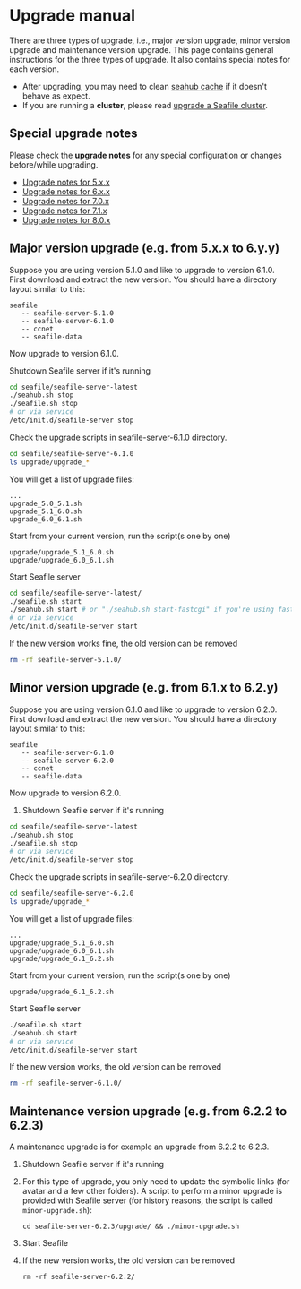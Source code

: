 # Upgrade manual

There are three types of upgrade, i.e., major version upgrade, minor version upgrade and maintenance version upgrade. This page contains general instructions for the three types of upgrade. It also contains special notes for each version.

* After upgrading, you may need to clean [seahub cache](../deploy/add_memcached.md) if it doesn't behave as expect.
* If you are running a **cluster**, please read [upgrade a Seafile cluster](../deploy_pro/upgrade_a_cluster.md).

## Special upgrade notes

Please check the **upgrade notes** for any special configuration or changes before/while upgrading.

* [Upgrade notes for 5.x.x](./upgrade_notes_for_5.x.x.md)
* [Upgrade notes for 6.x.x](./upgrade_notes_for_6.x.x.md)
* [Upgrade notes for 7.0.x](./upgrade_notes_for_7.0.x.md)
* [Upgrade notes for 7.1.x](./upgrade_notes_for_7.1.x.md)
* [Upgrade notes for 8.0.x](./upgrade_notes_for_8.0.x.md)

## Major version upgrade (e.g. from 5.x.x to 6.y.y)

Suppose you are using version 5.1.0 and like to upgrade to version 6.1.0. First download and extract the new version. You should have a directory layout similar to this:

```
seafile
   -- seafile-server-5.1.0
   -- seafile-server-6.1.0
   -- ccnet
   -- seafile-data
```

Now upgrade to version 6.1.0.

Shutdown Seafile server if it's running

```sh
cd seafile/seafile-server-latest
./seahub.sh stop
./seafile.sh stop
# or via service
/etc/init.d/seafile-server stop
```

Check the upgrade scripts in seafile-server-6.1.0 directory.

```sh
cd seafile/seafile-server-6.1.0
ls upgrade/upgrade_*
```

You will get a list of upgrade files:

```
...
upgrade_5.0_5.1.sh
upgrade_5.1_6.0.sh
upgrade_6.0_6.1.sh
```

Start from your current version, run the script(s one by one)

```
upgrade/upgrade_5.1_6.0.sh
upgrade/upgrade_6.0_6.1.sh
```

Start Seafile server

```sh
cd seafile/seafile-server-latest/
./seafile.sh start
./seahub.sh start # or "./seahub.sh start-fastcgi" if you're using fastcgi
# or via service
/etc/init.d/seafile-server start
```

If the new version works fine, the old version can be removed

```sh
rm -rf seafile-server-5.1.0/
```

## Minor version upgrade (e.g. from 6.1.x to 6.2.y)

Suppose you are using version 6.1.0 and like to upgrade to version 6.2.0. First download and extract the new version. You should have a directory layout similar to this:

```
seafile
   -- seafile-server-6.1.0
   -- seafile-server-6.2.0
   -- ccnet
   -- seafile-data
```

Now upgrade to version 6.2.0.

1. Shutdown Seafile server if it's running

```sh
cd seafile/seafile-server-latest
./seahub.sh stop
./seafile.sh stop
# or via service
/etc/init.d/seafile-server stop
```

Check the upgrade scripts in seafile-server-6.2.0 directory.

```sh
cd seafile/seafile-server-6.2.0
ls upgrade/upgrade_*
```

You will get a list of upgrade files:

```
...
upgrade/upgrade_5.1_6.0.sh
upgrade/upgrade_6.0_6.1.sh
upgrade/upgrade_6.1_6.2.sh
```

Start from your current version, run the script(s one by one)

```
upgrade/upgrade_6.1_6.2.sh
```

Start Seafile server

```sh
./seafile.sh start
./seahub.sh start
# or via service
/etc/init.d/seafile-server start
```

If the new version works, the old version can be removed

```sh
rm -rf seafile-server-6.1.0/
```

## Maintenance version upgrade (e.g. from 6.2.2 to 6.2.3)

A maintenance upgrade is for example an upgrade from 6.2.2 to 6.2.3.

1. Shutdown Seafile server if it's running
2. For this type of upgrade, you only need to update the symbolic links (for avatar and a few other folders). 
   A script to perform a minor upgrade is provided with Seafile server (for history reasons, the script is called `minor-upgrade.sh`):

    ```
    cd seafile-server-6.2.3/upgrade/ && ./minor-upgrade.sh
    ```

3. Start Seafile
4. If the new version works, the old version can be removed

    ```
    rm -rf seafile-server-6.2.2/
    ```
